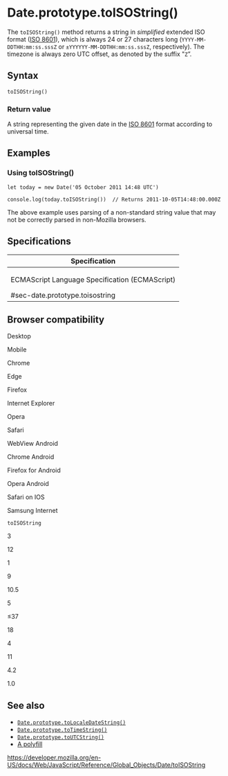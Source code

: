 Date.prototype.toISOString()
============================

The `toISOString()` method returns a string in *simplified* extended ISO format ([ISO 8601](https://en.wikipedia.org/wiki/ISO_8601)), which is always 24 or 27 characters long (`YYYY-MM-DDTHH:mm:ss.sssZ` or `±YYYYYY-MM-DDTHH:mm:ss.sssZ`, respectively). The timezone is always zero UTC offset, as denoted by the suffix "`Z`”.

Syntax
------

    toISOString()

### Return value

A string representing the given date in the [ISO 8601](https://en.wikipedia.org/wiki/ISO_8601) format according to universal time.

Examples
--------

### Using toISOString()

    let today = new Date('05 October 2011 14:48 UTC')

    console.log(today.toISOString())  // Returns 2011-10-05T14:48:00.000Z

The above example uses parsing of a non-standard string value that may not be correctly parsed in non-Mozilla browsers.

Specifications
--------------

<table><colgroup><col style="width: 100%" /></colgroup><thead><tr class="header"><th>Specification</th></tr></thead><tbody><tr class="odd"><td><p>ECMAScript Language Specification (ECMAScript)<br />
</p><span class="small">#sec-date.prototype.toisostring</span></td></tr></tbody></table>

Browser compatibility
---------------------

Desktop

Mobile

Chrome

Edge

Firefox

Internet Explorer

Opera

Safari

WebView Android

Chrome Android

Firefox for Android

Opera Android

Safari on IOS

Samsung Internet

`toISOString`

3

12

1

9

10.5

5

≤37

18

4

11

4.2

1.0

See also
--------

-   [`Date.prototype.toLocaleDateString()`](tolocaledatestring)
-   [`Date.prototype.toTimeString()`](totimestring)
-   [`Date.prototype.toUTCString()`](toutcstring)
-   [A polyfill](https://github.com/behnammodi/polyfill/blob/master/date.polyfill.js)

<a href="https://developer.mozilla.org/en-US/docs/Web/JavaScript/Reference/Global_Objects/Date/toISOString" class="_attribution-link">https://developer.mozilla.org/en-US/docs/Web/JavaScript/Reference/Global_Objects/Date/toISOString</a>
